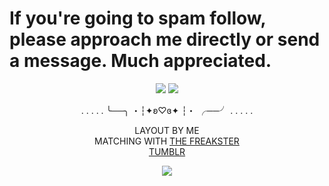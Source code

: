 <h1>If you're going to spam follow, please approach me directly or send a message. Much appreciated.</h1>
<p align="center">
<img src="https://media.discordapp.net/attachments/1013237702587580446/1389753867054612511/Untitled23_20250702024505.png?ex=6865c4a6&is=68647326&hm=81e57c4e2565072739f2ec06ef5a3feb3e250148907ffb6fd5ae28cf390fece6&=&format=webp&quality=lossless&width=1408&height=84">
<img src="https://media.discordapp.net/attachments/1013237702587580446/1389931614334746704/Untitled21_20250702143138.png?ex=68666a30&is=686518b0&hm=eafdbf8185ef4f27dee9a07087af6726f0288fd057a20644e672b57b7480e241&=&format=webp&quality=lossless&width=1408&height=792">
<div align="center"
  
. . . . . ╰──╮ ・┆✦ʚ♡ɞ✦ ┆・ ╭──╯ . . . . .

LAYOUT BY ME<br>
MATCHING WITH [THE FREAKSTER](https://github.com/phaexie)<br>
[TUMBLR](https://www.tumblr.com/wiztomfest)

<img src="https://media.discordapp.net/attachments/1013237702587580446/1389753867289235567/Untitled23_20250702024501.png?ex=6865c4a6&is=68647326&hm=2ac8ca18ce1f466dd2aa54856476a8cde5d6ce4275c177fc0645631c5721dfdb&=&format=webp&quality=lossless&width=1408&height=84">
